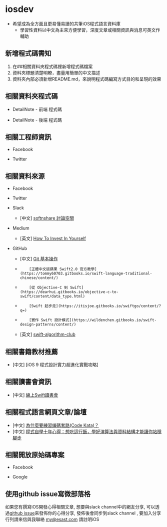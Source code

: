 # iosdev

- 希望成為全方面且更易懂易讀的共筆iOS程式語言資料庫 
  - 學習性資料以中文為主來方便學習，深度文章或相關資訊與消息可英文作輔助
 
## 新增程式碼需知

1.  在##相關資料夾程式碼裡新增程式碼檔案
2.  資料夾標題清楚明瞭，盡量用簡單的中文描述
3.  資料夾內部必須新增README.md，來說明程式碼編寫方式目的和呈現的效果

## 相關資料夾程式碼

- DetailNote - 前端 程式碼
  


- DetailNote - 後端 程式碼

## 相關工程師資訊

- Facebook

- Twitter

## 相關資料來源

- Facebook

- Twitter 

- Slack

  - [中文]  [softnshare 討論空間](https://softnshare.slack.com/messages/forum-iosdev/)

- Medium

  - [英文]  [How To Invest In Yourself](https://medium.com/life-learning/how-to-invest-in-yourself-417fab1bc665#.1zt2uadco)
  
- GitHub
  
  - [中文]  [Git 基本操作](https://github.com/softnshare/devtools/tree/master/git)
  -         [正體中文版蘋果 Swift2.0 官方教學](https://tommy60703.gitbooks.io/swift-language-traditional-chinese/content/)
  -         [從 Objective-C 到 Swift](https://dearhui.gitbooks.io/objective-c-to-swift/content/data_type.html)
  -         [Swift 起步走](https://itisjoe.gitbooks.io/swiftgo/content/?q=)
  -         [實作 Swift 設計模式](https://wildenchen.gitbooks.io/swift-design-patterns/content/)
  - [英文]  [swift-algorithm-club](https://github.com/raywenderlich/swift-algorithm-club)
  
## 相關書籍教材推薦

  - [中文] [iOS 9 程式設計實力超進化實戰攻略]
 
## 相關讀書會資訊

  - [中文] [線上Swift讀書會](https://www.facebook.com/groups/238948643131478/?fref=ts)

## 相關程式語言網頁文章/論壇
  
  - [中文] [為什麼要練習编碼套路(Code Kata)？](http://codingpy.com/article/why-do-code-katas/)
  - [中文] [程式自學十年心得：想吃這行飯，學好演算法與資料結構才能讓你站穩腳步](http://buzzorange.com/techorange/2016/04/13/self-study-program-with-datastructure-and-algorithm/)

## 相關開放原始碼專案

- Facebook 

- Google
 

 
## 使用github issue寫微部落格
如果您有撰寫iOS開發心得相關文章, 想要與slack channel中的網友分享, 可以透過[github issue](https://github.com/softnshare/iosdev/issues)來發佈你的心得分享, 發佈後會同步到slack channel , 要加入分享行列請來信與我聯絡 my@esast.com 請註明iOS





